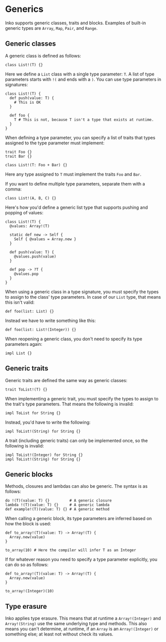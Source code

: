 # Generics

Inko supports generic classes, traits and blocks. Examples of built-in generic
types are `Array`, `Map`, `Pair`, and `Range`.

## Generic classes

A generic class is defined as follows:

```inko
class List!(T) {}
```

Here we define a `List` class with a single type parameter: `T`. A list of type
parameters starts with `!(` and ends with a `)`. You can use type parameters in
signatures:

```inko
class List!(T) {
  def push(value: T) {
    # This is OK
  }

  def foo {
    T # This is not, because T isn't a type that exists at runtime.
  }
}
```

When defining a type parameter, you can specify a list of traits that types
assigned to the type parameter must implement:

```inko
trait Foo {}
trait Bar {}

class List!(T: Foo + Bar) {}
```

Here any type assigned to `T` must implement the traits `Foo` and `Bar`.

If you want to define multiple type parameters, separate them with a comma:

```inko
class List!(A, B, C) {}
```

Here's how you'd define a generic list type that supports pushing and popping of
values:

```inko
class List!(T) {
  @values: Array!(T)

  static def new -> Self {
    Self { @values = Array.new }
  }

  def push(value: T) {
    @values.push(value)
  }

  def pop -> ?T {
    @values.pop
  }
}
```

When using a generic class in a type signature, you must specify the types to
assign to the class' type parameters. In case of our `List` type, that means
this isn't valid:

```inko
def foo(list: List) {}
```

Instead we have to write something like this:

```inko
def foo(list: List!(Integer)) {}
```

When reopening a generic class, you don't need to specify its type parameters
again:

```inko
impl List {}
```

## Generic traits

Generic traits are defined the same way as generic classes:

```inko
trait ToList!(T) {}
```

When implementing a generic trait, you must specify the types to assign to the
trait's type parameters. That means the following is invalid:

```inko
impl ToList for String {}
```

Instead, you'd have to write the following:

```inko
impl ToList!(String) for String {}
```

A trait (including generic traits) can only be implemented once, so the
following is invalid:

```inko
impl ToList!(Integer) for String {}
impl ToList!(String) for String {}
```

## Generic blocks

Methods, closures and lambdas can also be generic. The syntax is as follows:

```inko
do !(T)(value: T) {}         # A generic closure
lambda !(T)(value: T) {}     # A generic lambda
def example!(T)(value: T) {} # A generic method
```

When calling a generic block, its type parameters are inferred based on how the
block is used:

```inko
def to_array!(T)(value: T) -> Array!(T) {
  Array.new(value)
}

to_array(10) # Here the compiler will infer T as an Integer
```

If for whatever reason you need to specify a type parameter explicitly, you can
do so as follows:

```inko
def to_array!(T)(value: T) -> Array!(T) {
  Array.new(value)
}

to_array!(Integer)(10)
```

## Type erasure

Inko applies type erasure. This means that at runtime a `Array!(Integer)` and
`Array!(String)` use the same underlying type and methods. This also means you
can't determine, at runtime, if an `Array` is an `Array!(Integer)` or something
else; at least not without check its values.
